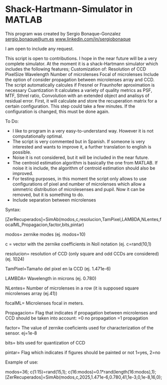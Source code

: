 # Shack-Hartmann-Simulator in MATLAB


This program was created by Sergio Bonaque-Gonzalez
sergio.bonaque@um.es
www.linkedin.com/in/sergiobonaque


I am open to include any request.


This script is open to contributions. I hope in the near future will be a very complete simulator.
At the moment it is a shack-Hartmann simulator which includes the following features;
Customization of:
    Resolution of CCD
    PixelSize
    Wavelength
    Number of microlenses
    Focal of microlenses
Include the option of consider propagation between microlenses array and CCD. The script automatically calcules if Fresnel or Fraunhofer aproximation is necessary
Cuantization 
It calculates a variety of quality metrics as PSF, MTF, Sthrel ratio, Convolution with an extended object and analisys of residual error.
First, it will calculate and store the recuperation matrix for a certain configuration. This step could take a few minutes. If the configuration is changed, this must be done again.




To Do:
- I like to program in a very easy-to-understand way. However it is not computationally optimal.
- The script is very commented but in Spanish. If someone is very interested and wants to improve it, a further translation to english is possible.
- Noise it is not considered, but it will be included in the near future.
- The centroid estimation algorithm is basically the one from MATLAB. If noise it is include, the algorithm of centroid estimation should also be improved.
- For testing purposes, in this moment the script only allows to use configurations of pixel and number of microlenses which allow a simmetric distribution of microlesenses and pupil. Now it can be removed, but it is something to do.
- Include separation between microlenses

Syntax:

[ZerRecuperados]=SimAb(modos,c,resolucion,TamPixel,LAMBDA,NLentes,focalML,Propagacion,factor,bits,pintar)

modos= zernike modes (ej. modos=10)

c = vector with the zernike coefficients in Noll notation (ej. c=rand(10,1)

resolucion= resolution of CCD (only square and odd CCDs are considered) (ej. 1024)

TamPixel=Tamaño del pixel en la CCD (ej. 1.471e-6)

LAMBDA= Wavelength in microns (ej. 0.780)

NLentes= Number of microlenses in a row (it is supposed square microlenses array (ej.41))

focalML= Microlenses focal in meters.

Propagacion= Flag that indicates if propagation between microlenses and CCD should be taken into account: =0 no propagation =1 propagation

factor= The value of zernike coeficients used for characterization of the sensor. ej=1e-8

bits= bits used for quantization of CCD

pintar= Flag which indicates if figures should be painted or not 1=yes, 2=no


Example of use:

modos=36;
c(1:15)=rand(15,1);
c(16:modos)=0.1*rand(length(16:modos),1);
[ZerRecuperados]=SimAb(modos,c,2025,1.471e-6,0.780,41,1e-3,0,1e-8,16,0);
